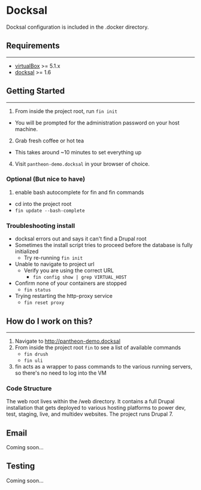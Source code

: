 # Docksal

Docksal configuration is included in the .docker directory.

## Requirements

------------
* [virtualBox](https://www.virtualbox.org/wiki/Downloads) >= 5.1.x
* [docksal](http://docksal.readthedocs.io/en/master/getting-started/env-setup/) >= 1.6

## Getting Started

------------------

1. From inside the project root, run `fin init`
  * You will be prompted for the administration password on your host machine.
2. Grab fresh coffee or hot tea
  * This takes around ~10 minutes to set everything up
4. Visit `pantheon-demo.docksal` in your browser of choice.
  
### Optional (But nice to have)
1. enable bash autocomplete for fin and fin commands
  * cd into the project root
  * `fin update --bash-complete`
  
### Troubleshooting install
* docksal errors out and says it can't find a Drupal root
* Sometimes the install script tries to proceed before the database is fully initialized
  * Try re-running `fin init`
* Unable to navigate to project url
  * Verify you are using the correct URL
    * `fin config show | grep VIRTUAL_HOST`
* Confirm none of your containers are stopped
  * `fin status`
* Trying restarting the http-proxy service
  * `fin reset proxy`
  
## How do I work on this?

------------------

1. Navigate to http://pantheon-demo.docksal
2. From inside the project root `fin` to see a list of available commands
   - `fin drush`
   - `fin uli`
3. fin acts as a wrapper to pass commands to the various running servers, 
so there's no need to log into the VM

### Code Structure
The web root lives within the /web directory.  It contains a full Drupal
installation that gets deployed to various hosting platforms to power dev,
test, staging, live, and multidev websites.  The project runs Drupal 7.

## Email

Coming soon...

## Testing

Coming soon...